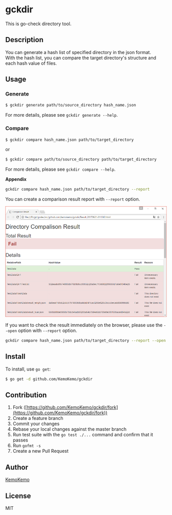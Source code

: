 # gckdir

This is go-check directory tool.

## Description

You can generate a hash list of specified directory in the json format.  
With the hash list, you can compare the target directory's structure and each hash value
of files.

## Usage

### Generate

```bash
$ gckdir generate path/to/source_directory hash_name.json
```

For more details, please see `gckdir generate --help`.

### Compare

```bash
$ gckdir compare hash_name.json path/to/target_directory
```
or
```bash
$ gckdir compare path/to/source_directory path/to/target_directory
```

For more details, please see `gckdir compare --help`.

**Appendix**

```bash
gckdir compare hash_name.json path/to/target_directory --report
```

You can create a comparison result report with `--report` option.

![comparison_report](./images/comparison_report.png)

If you want to check the result immediately on the browser, please use the `--open` option with `--report` option.

```bash
gckdir compare hash_name.json path/to/target_directory --report --open
```

## Install

To install, use `go get`:

```bash
$ go get -d github.com/KemoKemo/gckdir
```

## Contribution

1. Fork ([https://github.com/KemoKemo/gckdir/fork](https://github.com/KemoKemo/gckdir/fork))
1. Create a feature branch
1. Commit your changes
1. Rebase your local changes against the master branch
1. Run test suite with the `go test ./...` command and confirm that it passes
1. Run `gofmt -s`
1. Create a new Pull Request

## Author

[KemoKemo](https://github.com/KemoKemo)

## License

MIT
